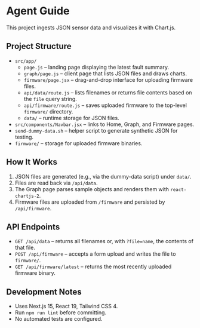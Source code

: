 # Agent Guide

This project ingests JSON sensor data and visualizes it with Chart.js.

## Project Structure
- `src/app/`
  - `page.js` – landing page displaying the latest fault summary.
  - `graph/page.js` – client page that lists JSON files and draws charts.
  - `firmware/page.jsx` – drag-and-drop interface for uploading firmware files.
  - `api/data/route.js` – lists filenames or returns file contents based on the `file` query string.
  - `api/firmware/route.js` – saves uploaded firmware to the top-level `firmware/` directory.
  - `data/` – runtime storage for JSON files.
- `src/components/Navbar.jsx` – links to Home, Graph, and Firmware pages.
- `send-dummy-data.sh` – helper script to generate synthetic JSON for testing.
- `firmware/` – storage for uploaded firmware binaries.

## How It Works
1. JSON files are generated (e.g., via the dummy-data script) under `data/`.
2. Files are read back via `/api/data`.
3. The Graph page parses sample objects and renders them with `react-chartjs-2`.
4. Firmware files are uploaded from `/firmware` and persisted by `/api/firmware`.

## API Endpoints
- `GET /api/data` – returns all filenames or, with `?file=name`, the contents of that file.
- `POST /api/firmware` – accepts a form upload and writes the file to `firmware/`.
- `GET /api/firmware/latest` – returns the most recently uploaded firmware binary.

## Development Notes
- Uses Next.js 15, React 19, Tailwind CSS 4.
- Run `npm run lint` before committing.
- No automated tests are configured.
